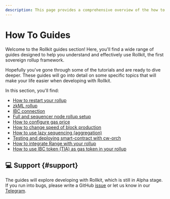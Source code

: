 ```yaml
---
description: This page provides a comprehensive overview of the how to guides available for Rollkit.
---
```


# How To Guides

Welcome to the Rollkit guides section! Here, you'll find a wide range of guides
designed to help you understand and effectively use Rollkit, the first sovereign
rollup framework.

Hopefully you've gone through some of the tutorials and are ready to dive
deeper. These guides will go into detail on some specific topics that will make
your life easier when developing with Rollkit.

In this section, you'll find:

* [How to restart your rollup](/guides/restart-rollup.md)
* [zkML rollup](/guides/zkml.md)
* [IBC connection](/guides/ibc-connection.md)
* [Full and sequencer node rollup setup](/guides/full-and-sequencer-node.md)
* [How to configure gas price](/guides/gas-price.md)
* [How to change speed of block production](/guides/block-times.md)
* [How to use lazy sequencing (aggregation)](/guides/lazy-sequencing.md)
* [Testing and deploying smart-contract with cw-orch](/guides/cw-orch.md)
* [How to integrate Range with your rollup](/guides/rollkit-monitoring.md)
* [How to use IBC token (TIA) as gas token in your rollup](/guides/use-tia-for-gas.md)

## 💻 Support {#support}

The guides will explore developing with Rollkit, which is still in Alpha stage.
If you run into bugs, please write a GitHub
[issue](https://github.com/rollkit/docs/issues/new) or let us know in our
[Telegram](https://t.me/rollkit).
